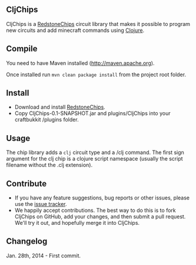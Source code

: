 CljChips
-------
CljChips is a [RedstoneChips](http://eisental.github.com/RedstoneChips) circuit library that makes it possible to program new circuits and add minecraft commands using [Clojure](http://clojure.org).

Compile
---------
You need to have Maven installed (http://maven.apache.org).

Once installed run `mvn clean package install` from the project root folder.

Install
-------
- Download and install [RedstoneChips](http://eisental.github.com/RedstoneChips).
- Copy CljChips-0.1-SNAPSHOT.jar and plugins/CljChips into your craftbukkit /plugins folder.

Usage
-----
The chip library adds a `clj` circuit type and a /clj command.
The first sign argument for the clj chip is a clojure script namespace (usually the script filename without the .clj extension).

Contribute
----------
- If you have any feature suggestions, bug reports or other issues, please use the [issue tracker](https://github.com/eisental/CljChips/issues).
- We happily accept contributions. The best way to do this is to fork CljChips on GitHub, add your changes, and then submit a pull request. We'll try it out, and hopefully merge it into CljChips.

Changelog
---------

Jan. 28th, 2014 - First commit.
